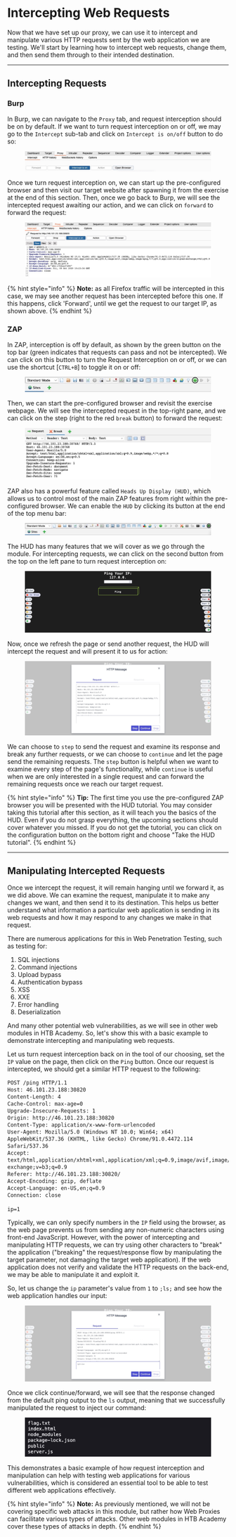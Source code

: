 # Intercepting Web Requests

Now that we have set up our proxy, we can use it to intercept and manipulate various HTTP requests sent by the web application we are testing. We'll start by learning how to intercept web requests, change them, and then send them through to their intended destination.

***

## Intercepting Requests

### **Burp**

In Burp, we can navigate to the `Proxy` tab, and request interception should be on by default. If we want to turn request interception on or off, we may go to the `Intercept` sub-tab and click on `Intercept is on/off` button to do so:

<figure><img src="../../../../.gitbook/assets/image (13) (1).png" alt=""><figcaption></figcaption></figure>

Once we turn request interception on, we can start up the pre-configured browser and then visit our target website after spawning it from the exercise at the end of this section. Then, once we go back to Burp, we will see the intercepted request awaiting our action, and we can click on `forward` to forward the request:

<figure><img src="../../../../.gitbook/assets/image (1) (1) (1) (1) (1) (1) (1) (1) (1) (1) (1) (1) (1) (1) (1) (1) (1) (1) (1) (1) (1) (1) (1) (1) (1) (1) (1) (1) (1) (1) (1).png" alt=""><figcaption></figcaption></figure>

{% hint style="info" %}
**Note:** as all Firefox traffic will be intercepted in this case, we may see another request has been intercepted before this one. If this happens, click 'Forward', until we get the request to our target IP, as shown above.
{% endhint %}

### **ZAP**

In ZAP, interception is off by default, as shown by the green button on the top bar (green indicates that requests can pass and not be intercepted). We can click on this button to turn the Request Interception on or off, or we can use the shortcut \[`CTRL+B`] to toggle it on or off:

<figure><img src="../../../../.gitbook/assets/image (2) (1) (1) (1) (1) (1) (1) (1) (1) (1) (1) (1) (1) (1) (1) (1) (1) (1) (1) (1) (1) (1) (1) (1) (1) (1) (1).png" alt=""><figcaption></figcaption></figure>

Then, we can start the pre-configured browser and revisit the exercise webpage. We will see the intercepted request in the top-right pane, and we can click on the step (right to the red `break` button) to forward the request:

<figure><img src="../../../../.gitbook/assets/image (3) (1) (1) (1) (1) (1) (1) (1) (1) (1) (1) (1) (1) (1) (1) (1) (1) (1) (1).png" alt=""><figcaption></figcaption></figure>

ZAP also has a powerful feature called `Heads Up Display (HUD)`, which allows us to control most of the main ZAP features from right within the pre-configured browser. We can enable the `HUD` by clicking its button at the end of the top menu bar:

<figure><img src="../../../../.gitbook/assets/image (4) (1) (1) (1) (1) (1) (1) (1) (1) (1) (1) (1) (1) (1) (1) (1) (1).png" alt=""><figcaption></figcaption></figure>

The HUD has many features that we will cover as we go through the module. For intercepting requests, we can click on the second button from the top on the left pane to turn request interception on:

<figure><img src="../../../../.gitbook/assets/image (5) (1) (1) (1) (1) (1) (1) (1) (1) (1) (1) (1) (1) (1) (1) (1).png" alt=""><figcaption></figcaption></figure>

Now, once we refresh the page or send another request, the HUD will intercept the request and will present it to us for action:

<figure><img src="../../../../.gitbook/assets/image (6) (1) (1) (1) (1) (1) (1) (1) (1) (1) (1) (1) (1) (1) (1).png" alt=""><figcaption></figcaption></figure>

We can choose to `step` to send the request and examine its response and break any further requests, or we can choose to `continue` and let the page send the remaining requests. The `step` button is helpful when we want to examine every step of the page's functionality, while `continue` is useful when we are only interested in a single request and can forward the remaining requests once we reach our target request.

{% hint style="info" %}
**Tip:** The first time you use the pre-configured ZAP browser you will be presented with the HUD tutorial. You may consider taking this tutorial after this section, as it will teach you the basics of the HUD. Even if you do not grasp everything, the upcoming sections should cover whatever you missed. If you do not get the tutorial, you can click on the configuration button on the bottom right and choose "Take the HUD tutorial".
{% endhint %}

***

## Manipulating Intercepted Requests

Once we intercept the request, it will remain hanging until we forward it, as we did above. We can examine the request, manipulate it to make any changes we want, and then send it to its destination. This helps us better understand what information a particular web application is sending in its web requests and how it may respond to any changes we make in that request.

There are numerous applications for this in Web Penetration Testing, such as testing for:

1. SQL injections
2. Command injections
3. Upload bypass
4. Authentication bypass
5. XSS
6. XXE
7. Error handling
8. Deserialization

And many other potential web vulnerabilities, as we will see in other web modules in HTB Academy. So, let's show this with a basic example to demonstrate intercepting and manipulating web requests.

Let us turn request interception back on in the tool of our choosing, set the `IP` value on the page, then click on the `Ping` button. Once our request is intercepted, we should get a similar HTTP request to the following:

```http
POST /ping HTTP/1.1
Host: 46.101.23.188:30820
Content-Length: 4
Cache-Control: max-age=0
Upgrade-Insecure-Requests: 1
Origin: http://46.101.23.188:30820
Content-Type: application/x-www-form-urlencoded
User-Agent: Mozilla/5.0 (Windows NT 10.0; Win64; x64) AppleWebKit/537.36 (KHTML, like Gecko) Chrome/91.0.4472.114 Safari/537.36
Accept: text/html,application/xhtml+xml,application/xml;q=0.9,image/avif,image/webp,image/apng,*/*;q=0.8,application/signed-exchange;v=b3;q=0.9
Referer: http://46.101.23.188:30820/
Accept-Encoding: gzip, deflate
Accept-Language: en-US,en;q=0.9
Connection: close

ip=1
```

Typically, we can only specify numbers in the `IP` field using the browser, as the web page prevents us from sending any non-numeric characters using front-end JavaScript. However, with the power of intercepting and manipulating HTTP requests, we can try using other characters to "break" the application ("breaking" the request/response flow by manipulating the target parameter, not damaging the target web application). If the web application does not verify and validate the HTTP requests on the back-end, we may be able to manipulate it and exploit it.

So, let us change the `ip` parameter's value from `1` to `;ls;` and see how the web application handles our input:

<figure><img src="../../../../.gitbook/assets/image (7) (1) (1) (1) (1) (1) (1) (1) (1) (1) (1) (1).png" alt=""><figcaption></figcaption></figure>

Once we click continue/forward, we will see that the response changed from the default ping output to the `ls` output, meaning that we successfully manipulated the request to inject our command:

<figure><img src="../../../../.gitbook/assets/image (8) (1) (1) (1) (1) (1) (1) (1) (1).png" alt=""><figcaption></figcaption></figure>

This demonstrates a basic example of how request interception and manipulation can help with testing web applications for various vulnerabilities, which is considered an essential tool to be able to test different web applications effectively.

{% hint style="info" %}
**Note:** As previously mentioned, we will not be covering specific web attacks in this module, but rather how Web Proxies can facilitate various types of attacks. Other web modules in HTB Academy cover these types of attacks in depth.
{% endhint %}
